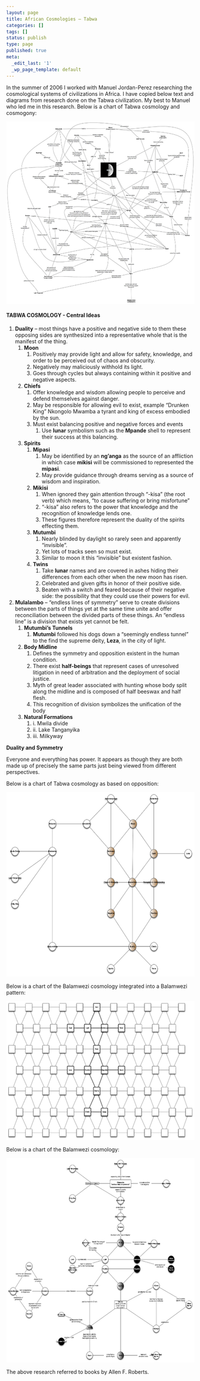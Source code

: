 ```yaml
---
layout: page
title: African Cosmologies – Tabwa
categories: []
tags: []
status: publish
type: page
published: true
meta:
  _edit_last: '1'
  _wp_page_template: default
---
```

In the summer of 2006 I worked with Manuel Jordan-Perez researching the cosmological systems of civilizations in Africa. I have copied below text and diagrams from research done on the Tabwa civilization. My best to Manuel who led me in this research.  Below is a chart of Tabwa cosmology and cosmogony:

<a href="/assets/images/tabwa.jpg">
<img src="/assets/images/tabwa.jpg" width="600" height="487"/></a>

#### TABWA COSMOLOGY - Central Ideas

1. **Duality** – most things have a positive and negative side to them these opposing sides are synthesized into a representative whole that is the manifest of the thing.
    1. **Moon**
        1. Positively may provide light and allow for safety, knowledge, and order to be perceived out of chaos and obscurity.
	    1. Negatively may maliciously withhold its light.
	    1. Goes through cycles but always containing within it positive and
    negative aspects.
	1. **Chiefs**
	    1. Offer knowledge and wisdom allowing people to perceive and defend themselves against danger.
	    1. May be responsible for allowing evil to exist, example “Drunken King” Nkongolo Mwamba a tyrant and king of excess embodied by the sun.
	    1. Must exist balancing positive and negative forces and events
            1. Use **lunar** symbolism such as the **Mpande** shell to represent their success at this balancing.
	1. **Spirits**
        1. **Mipasi**
            1. May be identified by an **ng’anga** as the source of an
               affliction in which case **mikisi** will be commissioned to
               represented the **mipasi**.
	        1. May provide guidance through dreams serving as a source of
               wisdom and inspiration.
        1. **Mikisi**
            1. When ignored they gain attention through “-kisa” (the root verb) which means, “to cause suffering or bring misfortune”
            1. “-kisa” also refers to the power that knowledge and the recognition of knowledge lends one.
            1. These figures therefore represent the duality of the spirits effecting them.
        1. **Mutumbi**
            1. Nearly blinded by daylight so rarely seen and apparently “invisible”.
            1. Yet lots of tracks seen so must exist.
            1. Similar to moon it this “invisible” but existent fashion.
        1. **Twins**
            1. Take **lunar** names and are covered in ashes hiding their differences from each other when the new moon has risen.
            1. Celebrated and given gifts in honor of their positive side.
            1. Beaten with a switch and feared because of their negative side: the possibility that they could use their powers for evil.
2. **Mulalambo** – “endless lines of symmetry” serve to create divisions between the parts of things yet at the same time unite and offer reconciliation between the divided parts of these things.  An “endless line” is a division that exists yet cannot be felt.
	1. **Mutumbi’s Tunnels**
        1. **Mutumbi** followed his dogs down a “seemingly endless tunnel” to the find the supreme deity, **Leza**, in the city of light.
	1. **Body Midline**
        1. Defines the symmetry and opposition existent in the human condition.
        1. There exist **half-beings** that represent cases of unresolved litigation in need of arbitration and the deployment of social justice.
        1. Myth of great leader associated with hunting whose body split along the midline and is composed of half beeswax and half flesh.
        1. This recognition of division symbolizes the unification of the body
	1. **Natural Formations**
        1. i. Mwila divide
        1. ii. Lake Tanganyika
        1. iii. Milkyway

**Duality and Symmetry**

Everyone and everything has power.  It appears as though they are both made up of precisely the same parts just being viewed from different perspectives.

Below is a chart of Tabwa cosmology as based on opposition:

<a href="/assets/images/tabwa_cosmology.png">
<img src="/assets/images/tabwa_cosmology.png" width="600" height="493"/></a>

Below is a chart of the Balamwezi cosmology integrated into a Balamwezi pattern:

<a href="/assets/images/balamwezi_pattern.png">
<img src="/assets/images/balamwezi_pattern.png" width="600" height="371"/></a>

Below is a chart of the Balamwezi cosmology:

<a href="/assets/images/balamwezi_cosmology.png">
<img src="/assets/images/balamwezi_cosmology.png" width="600" height="546"/></a>

The above research referred to books by Allen F. Roberts.
